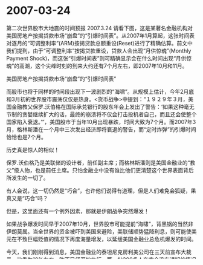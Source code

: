 # 2007-03-24

第二次世界股市大地震的时间预报 2007.3.24 请看下图，这是某著名金融机构对美国房地产按揭贷款市场“崩盘”的“引爆时间表”。从2007年1月算起，这张时间表对逐月的“可调整利率”(ARM)按揭贷款总额重设(Reset)进行了精确估算。前文中我们提到，由于“可调整利率”按揭贷款重设，贷款人会出现“月供惊魂”(Monthly Payment Shock)，而这张“引爆时间表”则可精确显示会在什么时间出现“月供惊魂”的高潮，这个尖峰时刻的到来大约还有7个月左右，即2007年10月和11月。

美国房地产按揭贷款市场“崩盘”的“引爆时间表”

而股市也将于同样的时间段出现下一波剧烈的“海啸”。从规模上估计，今年2月底和3月初的世界股市震荡仅仅是热身。<货币战争>中提到：“１９２９年３月，美国金融教父保罗.沃伯格在国际承兑银行的股东年会上发出了警告：‘如果这种毫无节制的贪婪继续扩大的话，最终的崩溃将不仅会打击投机者自己，而且还会使整个国家陷入衰退。’”，美国股市于当年10月出现暴跌，时间大致为7个月。而2007年3月，格林斯潘在一个月中三次发出经济即将衰退的警告，而“定时炸弹”的引爆时间恰恰也是7个月。

历史真是惊人的相似！

保罗.沃伯格乃是美联储的设计者，前任副主席；而格林斯潘则是美国金融业的“教父”级人物，也是前任主席。只怕金融业中没有谁比他们更清楚这个世界表面背后所发生的一切了。

有人会说，这一切仍然是“巧合”，也许他们说得有道理，但是人们难免会狐疑，果真又是“巧合”吗？

但是，这里面还有一个例外因素，那就是伊朗战争突然爆发！

如果战争爆发时间早于2007年10月，世界股市可能提前“海啸”，背黑锅的当然非伊朗莫属。当全世界的资金被吓到美国来避险，美联储顺势猛降利息，则可能使美元在不致巨幅贬值的情况下再度海量增发，以延缓美国金融业总危机爆发的时间。

今天，我们刚刚得到消息，美国金融业的泰坦尼克房利美公司在三天前宣布大裁员，比例为10%左右，昨天已经开始执行。第一批200多人在完全没有通知的情况下，被突然解雇。当天午饭后，大批保安警卫手持步话机站满了各楼层，刚刚吃过午饭回来的雇员们被逐个查验身份，凡在“黑名单”上的人马上被两名保安“护送”到自己的座位上，在完全没有任何机会和“领导”申诉的情况下，立刻收拾私人物品，连电脑都无法触摸，然后被“押送”出大门。

这只是第一波裁员。

这是1938年房利美公司成立以来前所未有的大规模裁员行动，这是一个两年前还被评为美国所有公司中“最受雇员热爱的公司”的行为，这是一个典型的由于公司最高领导出现战略判断失误而将所有责任推卸给雇员，自己却拿着2006年度1400万美元超级奖金的“有法无天”的又一例证！

显而易见，房利美的财务出了“状况”。不要忘记，该公司的领导为自己的奖金所冒的风险，不仅仅是由它的雇员来承担“责任”，还有中国的外汇储备中的巨额MBS资产，也会一同“陪绑”。

今年将是国际金融市场异常动荡的一年，美国经济出现衰退将在所难免。中国将很难在一场席卷全球的金融剧烈动荡之中独善其身。

广大中国股民和在美国的华人股民们，需要高度警觉，随时准备撤退，自己辛辛苦苦挣来的血汗财富不要被国际金融巨鳄们“剪了羊毛”。
